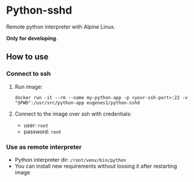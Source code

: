# Python-sshd

Remote python interpreter with Alpine Linux.

**Only for developing**.

## How to use

### Connect to ssh

1. Run image:

    ```{r, engine='bash'}
    docker run -it --rm --name my-python-app -p <your-ssh-port>:22 -v "$PWD":/usr/src/python-app eugenes1/python-sshd
    ```
    
2. Connect to the image over ssh with credentials:

    * user: `root`
    * password: `root`

### Use as remote interpreter

- Python interpreter dir: `/root/venv/bin/python`
- You can install new requirements without loosing it after restarting image
